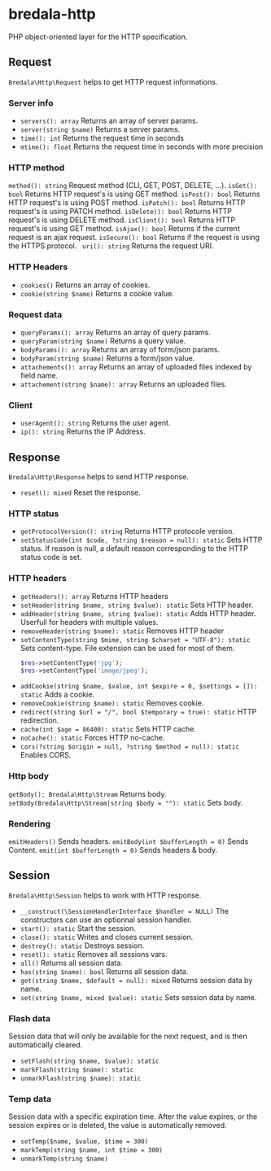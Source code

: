 # bredala-http

PHP object-oriented layer for the HTTP specification.

## Request

`Bredala\Http\Request` helps to get HTTP request informations.

### Server info

- `servers(): array` Returns an array of server params.
- `server(string $name)` Returns a server params.
- `time(): int` Returns the request time in seconds
- `mtime(): float` Returns the request time in seconds with more precision

### HTTP method

`method(): string` Request method (CLI, GET, POST, DELETE, ...).
`isGet(): bool` Returns HTTP request's is using GET method.
`isPost(): bool` Returns HTTP request's is using POST method.
`isPatch(): bool` Returns HTTP request's is using PATCH method.
`isDelete(): bool` Returns HTTP request's is using DELETE method.
`isClient(): bool` Returns HTTP request's is using GET method.
`isAjax(): bool` Returns if the current request is an ajax request.
`isSecure(): bool` Returns if the request is using the HTTPS protocol.
` uri(): string` Returns the request URI.

### HTTP Headers

- `cookies()` Returns an array of cookies.
- `cookie(string $name)` Returns a cookie value.

### Request data

- `queryParams(): array` Returns an array of query params.
- `queryParam(string $name)` Returns a query value.
- `bodyParams(): array` Returns an array of form/json params.
- `bodyParam(string $name)` Returns a form/json value.
- `attachements(): array` Returns an array of uploaded files indexed by field name.
- `attachement(string $name): array` Returns an uploaded files.

### Client

- `userAgent(): string` Returns the user agent.
- `ip(): string` Returns the IP Address.

## Response

`Bredala\Http\Response` helps to send HTTP response.

- `reset(): mixed` Reset the response.

### HTTP status

- `getProtocolVersion(): string` Returns HTTP protocole version.
- `setStatusCode(int $code, ?string $reason = null): static` Sets HTTP status. If reason is null, a default reason corresponding to the HTTP status code is set.

### HTTP headers

- `getHeaders(): array` Returns HTTP headers
- `setHeader(string $name, string $value): static` Sets HTTP header.
- `addHeader(string $name, string $value): static` Adds HTTP header. Userfull for headers with multiple values.
- `removeHeader(string $name): static` Removes HTTP header
- `setContentType(string $mime, string $charset = "UTF-8"): static` Sets content-type. File extension can be used for most of them.
    ````php
    $res->setContentType('jpg');
    $res->setContentType('image/jpeg');
    ````
- `addCookie(string $name, $value, int $expire = 0, $settings = []): static` Adds a cookie.
- `removeCookie(string $name): static` Removes cookie.
- `redirect(string $url = "/", bool $temporary = true): static` HTTP redirection.
- `cache(int $age = 86400): static` Sets HTTP cache.
- `noCache(): static` Forces HTTP no-cache.
- `cors(?string $origin = null, ?string $method = null): static` Enables CORS.

### Http body

`getBody(): Bredala\Http\Stream` Returns body.
`setBody(Bredala\Http\Stream|string $body = ""): static` Sets body.

### Rendering

`emitHeaders()` Sends headers.
`emitBody(int $bufferLength = 0)` Sends Content.
`emit(int $bufferLength = 0)` Sends headers & body.

## Session

`Bredala\Http\Session` helps to work with HTTP response.

- `__construct(\SessionHandlerInterface $handler = NULL)` The constructors can use an optionnal session handler.
- `start(): static` Start the session.
- `close(): static` Writes and closes current session.
- `destroy(): static` Destroys session.
- `reset(): static` Removes all sessions vars.
- `all()` Returns all session data.
- `has(string $name): bool` Returns all session data.
- `get(string $name, $default = null): mixed` Returns session data by name.
- `set(string $name, mixed $value): static` Sets session data by name.

### Flash data

Session data that will only be available for the next request, and is then automatically cleared. 

- `setFlash(string $name, $value): static` 
- `markFlash(string $name): static`
- `unmarkFlash(string $name): static`

### Temp data

Session data with a specific expiration time. After the value expires, or the session expires or is deleted, the value is automatically removed.

- `setTemp($name, $value, $time = 300)`
- `markTemp(string $name, int $time = 300)`
- `unmarkTemp(string $name)`
